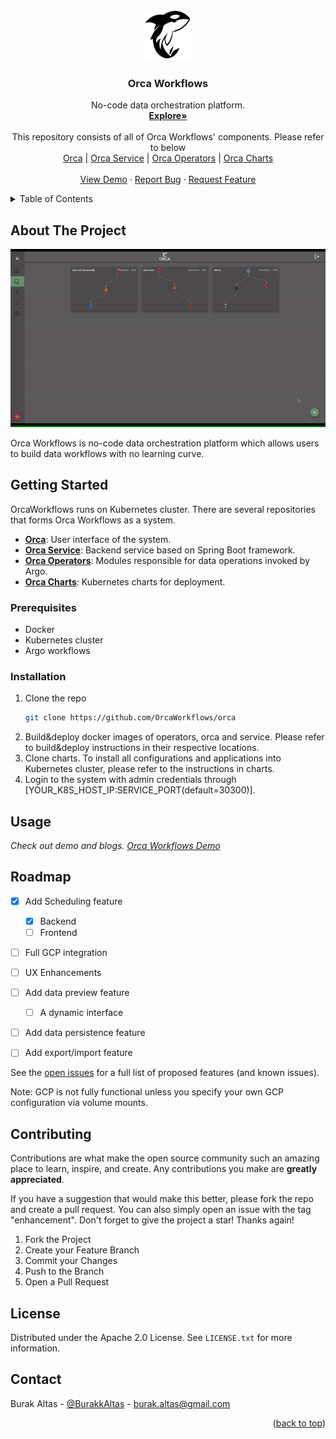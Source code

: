 <div id="top"></div>

<!-- PROJECT LOGO -->
<br />
<div align="center">
  <a href="https://orcaworkflows.com">
    <img src="orca/public/logo_simple.png" alt="Logo" width="80" height="80">
  </a>

  <h3 align="center">Orca Workflows</h3>

  <p align="center">
    No-code data orchestration platform.
    <br />
    <a href="https://orcaworkflows.com"><strong>Explore»</strong></a>
    <br />
    <br />
    <a>
    This repository consists of all of Orca Workflows' components. Please refer to below
    </a>
    <br />
    <a href="https://github.com/OrcaWorkflows/orca/orca">Orca</a>
    |
    <a href="https://github.com/OrcaWorkflows/orca/service">Orca Service</a>
    |
    <a href="https://github.com/OrcaWorkflows/orca/operators">Orca Operators</a>
    |
    <a href="https://github.com/OrcaWorkflows/orca/charts">Orca Charts</a>
    <br />
    <br />
    <a href="https://www.orcaworkflows.com/#about">View Demo</a>
    ·
    <a href="https://github.com/OrcaWorkflows/orca/issues">Report Bug</a>
    ·
    <a href="https://github.com/OrcaWorkflows/orca/issues">Request Feature</a>
  </p>
</div>

<!-- TABLE OF CONTENTS -->
<details>
  <summary>Table of Contents</summary>
  <ol>
    <li>
      <a href="#about-the-project">About The Project</a>
      <ul>
        <li><a href="#built-with">Built With</a></li>
      </ul>
    </li>
    <li>
      <a href="#getting-started">Getting Started</a>
      <ul>
        <li><a href="#prerequisites">Prerequisites</a></li>
        <li><a href="#installation">Installation</a></li>
      </ul>
    </li>
    <li><a href="#usage">Usage</a></li>
    <li><a href="#roadmap">Roadmap</a></li>
    <li><a href="#contributing">Contributing</a></li>
    <li><a href="#license">License</a></li>
    <li><a href="#contact">Contact</a></li>
    <li><a href="#acknowledgments">Acknowledgments</a></li>
  </ol>
</details>

<!-- ABOUT THE PROJECT -->
## About The Project
<p align="center">
    <img src="orca/public/demo.gif"/>
</p>

Orca Workflows is no-code data orchestration platform which allows users to build data workflows with no learning curve.

<!-- GETTING STARTED -->
## Getting Started

OrcaWorkflows runs on Kubernetes cluster. There are several repositories that forms Orca Workflows as a system.

* **[Orca](https://github.com/OrcaWorkflows/orca)**: User interface of the system.
* **[Orca Service](https://github.com/OrcaWorkflows/orca-service)**: Backend service based on Spring Boot framework.
* **[Orca Operators](https://github.com/OrcaWorkflows/orca-operators)**: Modules responsible for data operations invoked by Argo.
* **[Orca Charts](https://github.com/OrcaWorkflows/charts)**: Kubernetes charts for deployment.

### Prerequisites

* Docker
* Kubernetes cluster
* Argo workflows

### Installation
1. Clone the repo
      ```sh
      git clone https://github.com/OrcaWorkflows/orca
      ```
2. Build&deploy docker images of operators, orca and service. Please refer to build&deploy instructions in their respective locations.
3. Clone charts. To install all configurations and applications into Kubernetes cluster, please refer to the instructions in charts.
4. Login to the system with admin credentials through [YOUR_K8S_HOST_IP:SERVICE_PORT(default=30300)].


<!-- USAGE EXAMPLES -->
## Usage

_Check out demo and blogs. [Orca Workflows Demo](https://www.orcaworkflows.com/#about)_


<!-- ROADMAP -->
## Roadmap

- [x] Add Scheduling feature
    - [x] Backend
    - [ ] Frontend
- [ ] Full GCP integration
- [ ] UX Enhancements
- [ ] Add data preview feature
    - [ ] A dynamic interface
- [ ] Add data persistence feature
- [ ] Add export/import feature


See the [open issues](https://github.com/OrcaWorkflows/orca/issues) for a full list of proposed features (and known issues).

Note: GCP is not fully functional unless you specify your own GCP configuration via volume mounts.
<!-- CONTRIBUTING -->
## Contributing

Contributions are what make the open source community such an amazing place to learn, inspire, and create. Any contributions you make are **greatly appreciated**.

If you have a suggestion that would make this better, please fork the repo and create a pull request. You can also simply open an issue with the tag "enhancement".
Don't forget to give the project a star! Thanks again!

1. Fork the Project
2. Create your Feature Branch
3. Commit your Changes
4. Push to the Branch
5. Open a Pull Request


<!-- LICENSE -->
## License

Distributed under the Apache 2.0 License. See `LICENSE.txt` for more information.


<!-- CONTACT -->
## Contact

Burak Altas - [@BurakkAltas](https://twitter.com/BurakkAltas) - burak.altas@gmail.com

<p align="right">(<a href="#top">back to top</a>)</p>

<!-- MARKDOWN LINKS & IMAGES -->
<!-- https://www.markdownguide.org/basic-syntax/#reference-style-links -->
[product-screenshot]: orca/public/demo.gif
